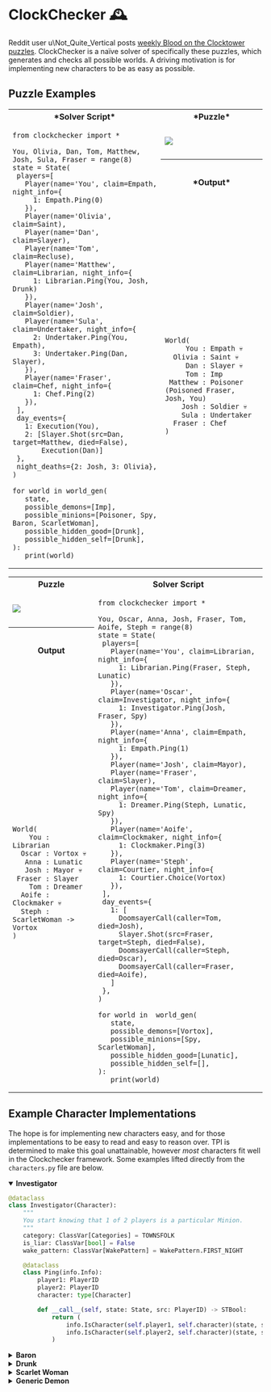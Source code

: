 # ClockChecker 🕰️
Reddit user u\Not_Quite_Vertical posts [weekly Blood on the Clocktower puzzles](https://notquitetangible.blogspot.com/2024/11/clocktower-puzzle-archive.html). ClockChecker is a naïve solver of specifically these puzzles, which generates and checks all possible worlds. A driving motivation is for implementing new characters to be as easy as possible.
 
## Puzzle Examples
<table>
 <tr><th>*Solver Script*</th><th>*Puzzle*</th></tr>
<tr> 
<td rowspan="3">
 
 ```python3
from clockchecker import *

You, Olivia, Dan, Tom, Matthew, Josh, Sula, Fraser = range(8)
state = State(
  players=[
    Player(name='You', claim=Empath, night_info={
      1: Empath.Ping(0)
    }),
    Player(name='Olivia', claim=Saint),
    Player(name='Dan', claim=Slayer),
    Player(name='Tom', claim=Recluse),
    Player(name='Matthew', claim=Librarian, night_info={
      1: Librarian.Ping(You, Josh, Drunk)
    }),
    Player(name='Josh', claim=Soldier),
    Player(name='Sula', claim=Undertaker, night_info={
      2: Undertaker.Ping(You, Empath),
      3: Undertaker.Ping(Dan, Slayer),
    }),
    Player(name='Fraser', claim=Chef, night_info={
      1: Chef.Ping(2)
    }),
  ],
  day_events={
    1: Execution(You),
    2: [Slayer.Shot(src=Dan, target=Matthew, died=False),
        Execution(Dan)]
  },
  night_deaths={2: Josh, 3: Olivia},
)

for world in world_gen(
    state,
    possible_demons=[Imp],
    possible_minions=[Poisoner, Spy, Baron, ScarletWoman],
    possible_hidden_good=[Drunk],
    possible_hidden_self=[Drunk],
):
    print(world)
 ```
</td>

<td><img src="https://i.redd.it/9h3598yc75he1.png"> </td>
</tr>
<tr><th>*Output*</th></tr>
<tr>
<td>
 
```
World(
     You : Empath 💀
  Olivia : Saint 💀
     Dan : Slayer 💀
     Tom : Imp
 Matthew : Poisoner (Poisoned Fraser, Josh, You)
    Josh : Soldier 💀
    Sula : Undertaker
  Fraser : Chef
) 
```
</td>
</tr>
</table>

<table>
 <tr><th>Puzzle</th><th>Solver Script</th></tr>

<tr> 
 <td><img src="https://preview.redd.it/weekly-puzzle-thunderstruck-v0-lev8yps3wpxd1.png?width=1356&format=png&auto=webp&s=e6c0d4e266f69c38e24db79066841a622bb33a13"> </td>
<td rowspan="3">
 
 ```python3
from clockchecker import *

You, Oscar, Anna, Josh, Fraser, Tom, Aoife, Steph = range(8)
state = State(
  players=[
    Player(name='You', claim=Librarian, night_info={
      1: Librarian.Ping(Fraser, Steph, Lunatic)
    }),
    Player(name='Oscar', claim=Investigator, night_info={
      1: Investigator.Ping(Josh, Fraser, Spy)
    }),
    Player(name='Anna', claim=Empath, night_info={
      1: Empath.Ping(1)
    }),
    Player(name='Josh', claim=Mayor),
    Player(name='Fraser', claim=Slayer),
    Player(name='Tom', claim=Dreamer, night_info={
      1: Dreamer.Ping(Steph, Lunatic, Spy)
    }),
    Player(name='Aoife', claim=Clockmaker, night_info={
      1: Clockmaker.Ping(3)
    }),
    Player(name='Steph', claim=Courtier, night_info={
      1: Courtier.Choice(Vortox)
    }),
  ],
  day_events={
    1: [
      DoomsayerCall(caller=Tom, died=Josh),
      Slayer.Shot(src=Fraser, target=Steph, died=False),
      DoomsayerCall(caller=Steph, died=Oscar),
      DoomsayerCall(caller=Fraser, died=Aoife),
    ]
  },
)

for world in  world_gen(
    state,
    possible_demons=[Vortox],
    possible_minions=[Spy, ScarletWoman],
    possible_hidden_good=[Lunatic],
    possible_hidden_self=[],
):
    print(world)
 ```
</td>
</tr>
<tr><th>Output</th></tr>
<tr>
<td>
 
```
World(
    You : Librarian
  Oscar : Vortox 💀
   Anna : Lunatic
   Josh : Mayor 💀
 Fraser : Slayer
    Tom : Dreamer
  Aoife : Clockmaker 💀
  Steph : ScarletWoman -> Vortox
)
```
</td>
</tr>
</table>

## Example Character Implementations
The hope is for implementing new characters easy, and for those implementations to be easy to read and easy to reason over. TPI is determined to make this goal unattainable, however _most_ characters fit well in the Clockchecker framework. Some examples lifted directly from the `characters.py` file are below.

<details open>
<summary><b>Investigator</b></summary>
 
```python
@dataclass
class Investigator(Character):
	"""
	You start knowing that 1 of 2 players is a particular Minion.
	"""
	category: ClassVar[Categories] = TOWNSFOLK
	is_liar: ClassVar[bool] = False
	wake_pattern: ClassVar[WakePattern] = WakePattern.FIRST_NIGHT

	@dataclass
	class Ping(info.Info):
		player1: PlayerID
		player2: PlayerID
		character: type[Character]

		def __call__(self, state: State, src: PlayerID) -> STBool:
			return (
				info.IsCharacter(self.player1, self.character)(state, src) |
				info.IsCharacter(self.player2, self.character)(state, src)
			)
```
</details>

<details>
<summary><b>Baron</b></summary>
 
```python
@dataclass
class Baron(Character):
	"""
	There are extra Outsiders in play. [+2 Outsiders]
	"""
	category: ClassVar[Categories] = MINION
	is_liar: ClassVar[bool] = True
	wake_pattern: ClassVar[WakePattern] = WakePattern.NEVER

	@staticmethod
	def modify_category_counts(bounds: CategoryBounds) -> CategoryBounds:
		(min_tf, max_tf), (min_out, max_out), mn, dm = bounds
		bounds = (min_tf - 2, max_tf - 2), (min_out + 2, max_out + 2), mn, dm
		return bounds
```
</details>
<details>
<summary><b>Drunk</b></summary>
 
```python
@dataclass
class Drunk(Character):
	"""
	You do not know you are the Drunk. 
	You think you are a Townsfolk character, but you are not.
	"""
	category: ClassVar[Categories] = OUTSIDER
	is_liar: ClassVar[bool] = True

	def run_setup(self, state: State, me: PlayerID) -> StateGen:
		drunk = state.players[me]
		self.wake_pattern = drunk.claim.wake_pattern
		"""Drunk can only 'lie' about being Townsfolk"""
		if drunk.claim.category is TOWNSFOLK:
			yield state
```
</details>
<details>
<summary><b>Scarlet Woman</b></summary>
 
```python
@dataclass
class ScarletWoman(Character):
	"""
	If there are 5 or more players alive & the Demon dies, you become the Demon.
	(Travellers don't count).
	"""
	category: ClassVar[Categories] = MINION
	is_liar: ClassVar[bool] = True
	wake_pattern: ClassVar[WakePattern] = WakePattern.MANUAL

	def death_in_town(self, state: State, death: PlayerID, me: PlayerID):
		"""Catch a Demon death. I don't allow catching Recluse deaths."""
		scarletwoman = state.players[me]
		dead_player = state.players[death]
		living_players = sum(not p.is_dead for p in state.players)
		if (
			not scarletwoman.is_dead
			and scarletwoman.droison_count == 0
			and dead_player.character.category is DEMON
			and living_players >= 4
		):
			if state.night is not None:
				scarletwoman.woke()
			state.character_change(me, type(dead_player.character))
```
</details>
<details>
<summary><b>Generic Demon</b></summary>

 ```python
@dataclass
class GenericDemon(Character):
	"""
	Many demons just kill once each night*, so implment that once here.
	"""
	category: ClassVar[Categories] = DEMON
	is_liar: ClassVar[bool] = True
	wake_pattern: ClassVar[WakePattern] = WakePattern.EACH_NIGHT_STAR

	def run_night(self, state: State, night: int, me: PlayerID) -> StateGen:
		"""Override Reason: Create a world for every kill choice."""
		demon = state.players[me]
		if night == 1 or demon.is_dead or demon.droison_count:
			yield state
			return
		for target in range(len(state.players)):
			new_state = state.fork()
			target_char = new_state.players[target].character
			yield from target_char.attacked_at_night(new_state, target, me)
```
</details>
